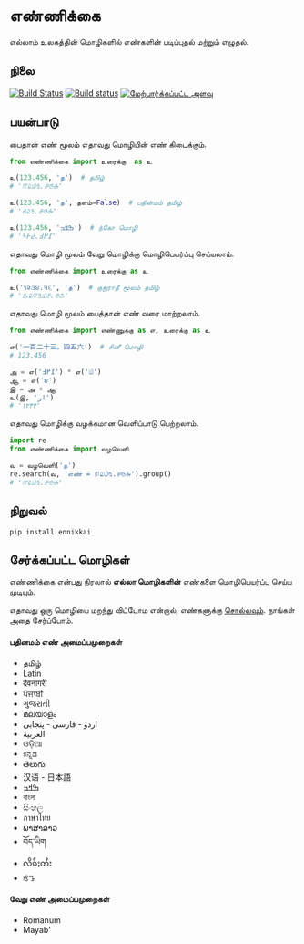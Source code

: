 # எண்ணிக்கை
எல்லாம் உலகத்தின் மொழிகளில் எண்களின் படிப்புதல் மற்றும் எழுதல்.

## நிலை
[![Build Status](https://travis-ci.org/julienmalard/ennikkai.svg?branch=master)](https://travis-ci.org/julienmalard/ennikkai)
[![Build status](https://ci.appveyor.com/api/projects/status/06m0e097gahel2ij/branch/master?svg=true)](https://ci.appveyor.com/project/julienmalard/ennikkai)
[![மேற்பார்க்கப்பட்ட அளவு](https://coveralls.io/repos/github/julienmalard/ennikkai/badge.svg?branch=master)](https://coveralls.io/github/julienmalard/ennikkai?branch=master)

## பயன்பாடு
பைதான் எண் மூலம் எதாவது மொழியின் எண் கிடைக்கும்.

```python
from எண்ணிக்கை import உரைக்கு  as உ

உ(123.456, 'த')  # தமிழ்
# '௱௨௰௩.௪௫௬'

உ(123.456, 'த', தளம்=False)  # பதின்மம் தமிழ்
# '௧௨௩.௪௫௬'

உ(123.456, 'ߒߞߏ‎')  # ந்கோ மொழி
# '߁߂߃.߄߅߆'

```

எதாவது மொழி மூலம் வேறு மொழிக்கு மொழிபெயர்ப்பு செய்யலாம்.

```python
from எண்ணிக்கை import உரைக்கு as உ

உ('૧૨૩૪.૫૬', 'த‎')  # குஜராதீ மூலம் தமிழ்
# '௲௨௱௩௰௪.௫௬'
```

எதாவது மொழி மூலம் பைத்தான் எண் வரை மாற்றலாம்.

```python
from எண்ணிக்கை import எண்ணுக்கு as எ, உரைக்கு as உ

எ('一百二十三。四五六')  # சினீ மொழி
# 123.456

அ = எ('߁߂߃') * எ('௰')
ஆ = எ('૪')
இ = அ + ஆ
உ(இ, 'ار')
# '۱۲۳۴'
```

எதாவது மொழிக்கு வழக்கமான வெளிப்பாடு பெற்றலாம்.

```python
import re
from எண்ணிக்கை import வழவெளி

வ = வழவெளி('த')
re.search(வ, 'எண் = ௱௨௰௩.௪௫௬').group()
# '௱௨௰௩.௪௫௬'
```

## நிறுவல்
    pip install ennikkai

## சேர்க்கப்பட்ட மொழிகள்

எண்ணிக்கை என்பது நிரலால் **எல்லா மொழிகளின்** எண்களை மொழிபெயர்ப்பு செய்ய முடியும். 

எதாவது ஒரு மொழியை மறந்து விட்டோம என்றால், எண்களுக்கு [சொல்லவும்](https://github.com/julienmalard/ennikkai/issues). நாங்கள் அதை சேர்ப்போம்.

#### பதினமம் எண் அமைப்பமுறைகள்
* தமிழ்
* Latin
* देवनागरी
* ਪੰਜਾਬੀ
* ગુજરાતી
* മലയാളം
* اردو - فارسی - پنجابی
* العربية
* ଓଡ଼ିଆ 
* ಕನ್ನಡ 
* తెలుగు 
* 汉语 - 日本語
* ߒߞߏ‎
* বাংলা
* සිංහල
* ภาษาไทย
* ພາສາລາວ
* བོད་ཡིག
* လိၵ်ႈတႆး
* ꕙꔤ

#### வேறு எண் அமைப்பமுறைகள்
* Romanum
* Mayab'
